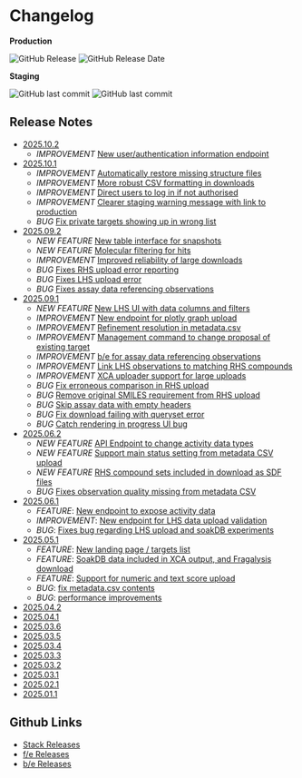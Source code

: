 
# Changelog

**Production**

![GitHub Release](https://img.shields.io/github/v/release/xchem/fragalysis-stack?display_name=tag&style=for-the-badge&label=production%20version&link=https%3A%2F%2Fgithub.com%2Fxchem%2Ffragalysis-stack%2Freleases)
![GitHub Release Date](https://img.shields.io/github/release-date/xchem/fragalysis-stack?style=for-the-badge&label=released%20&link=https%3A%2F%2Fgithub.com%2Fxchem%2Ffragalysis-stack%2Freleases)

**Staging**

![GitHub last commit](https://img.shields.io/github/last-commit/xchem/fragalysis-backend?style=for-the-badge&label=last%20b%2Fe%20update)
![GitHub last commit](https://img.shields.io/github/last-commit/xchem/fragalysis-frontend?style=for-the-badge&label=last%20f%2Fe%20update)



## Release Notes

- [2025.10.2](https://github.com/xchem/fragalysis-stack/releases/tag/2025.10.2)
	* _IMPROVEMENT_ [New user/authentication information endpoint](https://github.com/m2ms/fragalysis-frontend/issues/1452)
- [2025.10.1](https://github.com/xchem/fragalysis-stack/releases/tag/2025.10.1)
	* _IMPROVEMENT_ [Automatically restore missing structure files](https://github.com/m2ms/fragalysis-frontend/issues/1609)
	* _IMPROVEMENT_ [More robust CSV formatting in downloads](https://github.com/m2ms/fragalysis-frontend/issues/1910)
	* _IMPROVEMENT_ [Direct users to log in if not authorised](https://github.com/m2ms/fragalysis-frontend/issues/1716)
	* _IMPROVEMENT_ [Clearer staging warning message with link to production](https://github.com/m2ms/fragalysis-frontend/issues/1716)
	* _BUG_ [Fix private targets showing up in wrong list](https://github.com/m2ms/fragalysis-frontend/issues/1902)
- [2025.09.2](https://github.com/xchem/fragalysis-stack/releases/tag/2025.09.2)
	* _NEW FEATURE_ [New table interface for snapshots](https://github.com/m2ms/fragalysis-frontend/issues/1734)
	* _NEW FEATURE_ [Molecular filtering for hits](https://github.com/m2ms/fragalysis-frontend/issues/1820)
	* _IMPROVEMENT_ [Improved reliability of large downloads](https://github.com/m2ms/fragalysis-frontend/issues/1859)
	* _BUG_ [Fixes RHS upload error reporting](https://github.com/m2ms/fragalysis-frontend/issues/1904)
	* _BUG_ [Fixes LHS upload error](https://github.com/m2ms/fragalysis-frontend/issues/1903)
	* _BUG_ [Fixes assay data referencing observations](https://github.com/m2ms/fragalysis-frontend/issues/1847)
- [2025.09.1](https://github.com/xchem/fragalysis-stack/releases/tag/2025.09.1)
	* _NEW FEATURE_ [New LHS UI with data columns and filters](https://github.com/m2ms/fragalysis-frontend/issues/1417)
	* _IMPROVEMENT_ [New endpoint for plotly graph upload](https://github.com/m2ms/fragalysis-frontend/issues/1817)
	* _IMPROVEMENT_ [Refinement resolution in metadata.csv](https://github.com/m2ms/fragalysis-frontend/issues/1831)
	* _IMPROVEMENT_ [Management command to change proposal of existing target](https://github.com/m2ms/fragalysis-frontend/issues/1515)
	* _IMPROVEMENT_ [b/e for assay data referencing observations](https://github.com/m2ms/fragalysis-frontend/issues/1847)
	* _IMPROVEMENT_ [Link LHS observations to matching RHS compounds](https://github.com/m2ms/fragalysis-frontend/issues/1591)
	* _IMPROVEMENT_ [XCA uploader support for large uploads](https://github.com/m2ms/fragalysis-frontend/issues/1872)
	* _BUG_ [Fix erroneous comparison in RHS upload](https://github.com/m2ms/fragalysis-frontend/issues/1840)
	* _BUG_ [Remove original SMILES requirement from RHS upload](https://github.com/m2ms/fragalysis-frontend/issues/1846)
	* _BUG_ [Skip assay data with empty headers](https://github.com/m2ms/fragalysis-frontend/issues/1851)
	* _BUG_ [Fix download failing with queryset error](https://github.com/m2ms/fragalysis-frontend/issues/1879)
	* _BUG_ [Catch rendering in progress UI bug](https://github.com/m2ms/fragalysis-frontend/issues/1828)
- [2025.06.2](https://github.com/xchem/fragalysis-stack/releases/tag/2025.06.2)
	* _NEW FEATURE_ [API Endpoint to change activity data types](https://github.com/m2ms/fragalysis-frontend/issues/1797)
	* _NEW FEATURE_ [Support main status setting from metadata CSV upload](https://github.com/m2ms/fragalysis-frontend/issues/1807)
	* _NEW FEATURE_ [RHS compound sets included in download as SDF files](https://github.com/m2ms/fragalysis-frontend/issues/1583)
	* _BUG_ [Fixes observation quality missing from metadata CSV](https://github.com/m2ms/fragalysis-frontend/issues/1804)
- [2025.06.1](https://github.com/xchem/fragalysis-stack/releases/tag/2025.06.1)
	- *FEATURE*: [New endpoint to expose activity data](https://github.com/m2ms/fragalysis-frontend/issues/1780)
	- *IMPROVEMENT*: [New endpoint for LHS data upload validation](https://github.com/m2ms/fragalysis-frontend/issues/1774)
	- *BUG*: [Fixes bug regarding LHS upload and soakDB experiments](https://github.com/m2ms/fragalysis-frontend/issues/1785)
- [2025.05.1](https://github.com/xchem/fragalysis-stack/releases/tag/2025.05.1)
	- *FEATURE*: [New landing page / targets list](https://github.com/m2ms/fragalysis-frontend/issues/1565)
	- *FEATURE*: [SoakDB data included in XCA output, and Fragalysis download](https://github.com/m2ms/fragalysis-frontend/issues/1768)
	- *FEATURE*: [Support for numeric and text score upload](https://github.com/m2ms/fragalysis-frontend/issues/1683)
	- *BUG*: [fix metadata.csv contents](https://github.com/m2ms/fragalysis-frontend/issues/1763)
	- *BUG*: [performance improvements](https://github.com/m2ms/fragalysis-frontend/issues/1761)
- [2025.04.2](https://github.com/xchem/fragalysis-stack/releases/tag/2025.04.2)
- [2025.04.1](https://github.com/xchem/fragalysis-stack/releases/tag/2025.04.1)
- [2025.03.6](https://github.com/xchem/fragalysis-stack/releases/tag/2025.03.6)
- [2025.03.5](https://github.com/xchem/fragalysis-stack/releases/tag/2025.03.5)
- [2025.03.4](https://github.com/xchem/fragalysis-stack/releases/tag/2025.03.4)
- [2025.03.3](https://github.com/xchem/fragalysis-stack/releases/tag/2025.03.3)
- [2025.03.2](https://github.com/xchem/fragalysis-stack/releases/tag/2025.03.2)
- [2025.03.1](https://github.com/xchem/fragalysis-stack/releases/tag/2025.03.1)
- [2025.02.1](https://github.com/xchem/fragalysis-stack/releases/tag/2025.02.1)
- [2025.01.1](https://github.com/xchem/fragalysis-stack/releases/tag/2025.01.1)

## Github Links

- [Stack Releases](https://github.com/xchem/fragalysis-stack/releases)
- [f/e Releases](https://github.com/xchem/fragalysis-frontend/releases)
- [b/e Releases](https://github.com/xchem/fragalysis-backend/releases)